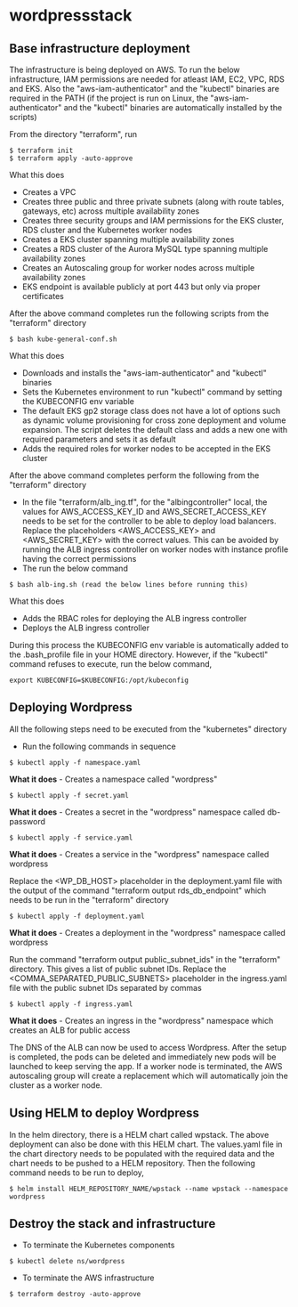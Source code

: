 # wordpressstack

## Base infrastructure deployment

The infrastructure is being deployed on AWS. To run the below infrastructure, IAM permissions are needed for atleast IAM, EC2, VPC, RDS and EKS. Also the "aws-iam-authenticator" and the "kubectl" binaries are required in the PATH (if the project is run on Linux, the "aws-iam-authenticator" and the "kubectl" binaries are automatically installed by the scripts)

From the directory "terraform", run

```
$ terraform init
$ terraform apply -auto-approve
```

What this does

* Creates a VPC
* Creates three public and three private subnets (along with route tables, gateways, etc) across multiple availability zones
* Creates three security groups and IAM permissions for the EKS cluster, RDS cluster and the Kubernetes worker nodes
* Creates a EKS cluster spanning multiple availability zones
* Creates a RDS cluster of the Aurora MySQL type spanning multiple availability zones
* Creates an Autoscaling group for worker nodes across multiple availability zones
* EKS endpoint is available publicly at port 443 but only via proper certificates

After the above command completes run the following scripts from the "terraform" directory

```
$ bash kube-general-conf.sh
```

What this does

* Downloads and installs the "aws-iam-authenticator" and "kubectl" binaries
* Sets the Kubernetes environment to run "kubectl" command by setting the KUBECONFIG env variable
* The default EKS gp2 storage class does not have a lot of options such as dynamic volume provisioning for cross zone deployment and volume expansion. The script deletes the default class and adds a new one with required parameters and sets it as default
* Adds the required roles for worker nodes to be accepted in the EKS cluster

After the above command completes perform the following from the "terraform" directory

* In the file "terraform/alb_ing.tf", for the "albingcontroller" local, the values for AWS_ACCESS_KEY_ID and AWS_SECRET_ACCESS_KEY needs to be set for the controller to be able to deploy load balancers. Replace the placeholders <AWS_ACCESS_KEY> and <AWS_SECRET_KEY> with the correct values. This can be avoided by running the ALB ingress controller on worker nodes with instance profile having the correct permissions
* The run the below command

```
$ bash alb-ing.sh (read the below lines before running this)
```

What this does

* Adds the RBAC roles for deploying the ALB ingress controller
* Deploys the ALB ingress controller

During this process the KUBECONFIG env variable is automatically added to the .bash_profile file in your HOME directory. However, if the "kubectl" command refuses to execute, run the below command,

```
export KUBECONFIG=$KUBECONFIG:/opt/kubeconfig
```

## Deploying Wordpress

All the following steps need to be executed from the "kubernetes" directory

* Run the following commands in sequence

```
$ kubectl apply -f namespace.yaml
```

**What it does** - Creates a namespace called "wordpress"

```
$ kubectl apply -f secret.yaml
```

**What it does** - Creates a secret in the "wordpress" namespace called db-password

```
$ kubectl apply -f service.yaml
```

**What it does** - Creates a service in the "wordpress" namespace called wordpress

Replace the <WP_DB_HOST> placeholder in the deployment.yaml file with the output of the command "terraform output rds_db_endpoint" which needs to be run in the "terraform" directory

```
$ kubectl apply -f deployment.yaml
```

**What it does** - Creates a deployment in the "wordpress" namespace called wordpress

Run the command "terraform output public_subnet_ids" in the "terraform" directory. This gives a list of public subnet IDs. Replace the <COMMA_SEPARATED_PUBLIC_SUBNETS> placeholder in the ingress.yaml file with the public subnet IDs separated by commas

```
$ kubectl apply -f ingress.yaml
```

**What it does** - Creates an ingress in the "wordpress" namespace which creates an ALB for public access

The DNS of the ALB can now be used to access Wordpress. After the setup is completed, the pods can be deleted and immediately new pods will be launched to keep serving the app. If a worker node is terminated, the AWS autoscaling group will create a replacement which will automatically join the cluster as a worker node.

## Using HELM to deploy Wordpress

In the helm directory, there is a HELM chart called wpstack. The above deployment can also be done with this HELM chart. The values.yaml file in the chart directory needs to be populated with the required data and the chart needs to be pushed to a HELM repository. Then the following command needs to be run to deploy,

```
$ helm install HELM_REPOSITORY_NAME/wpstack --name wpstack --namespace wordpress
```

## Destroy the stack and infrastructure

* To terminate the Kubernetes components

```
$ kubectl delete ns/wordpress
```

* To terminate the AWS infrastructure

```
$ terraform destroy -auto-approve
```
